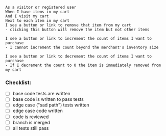 ```
As a visitor or registered user
When I have items in my cart
And I visit my cart
Next to each item in my cart
I see a button or link to remove that item from my cart
- clicking this button will remove the item but not other items

I see a button or link to increment the count of items I want to purchase
- I cannot increment the count beyond the merchant's inventory size

I see a button or link to decrement the count of items I want to purchase
- If I decrement the count to 0 the item is immediately removed from my cart
```

### Checklist:

- [ ] base code tests are written
- [ ] base code is written to pass tests
- [ ] edge case ("sad path") tests written
- [ ] edge case code written
- [ ] code is reviewed
- [ ] branch is merged
- [ ] all tests still pass
